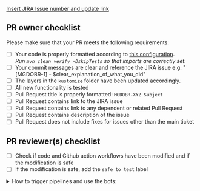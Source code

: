 [Insert JIRA Issue number and update link](https://issues.redhat.com/browse/MGDOBR-)

## PR owner checklist

Please make sure that your PR meets the following requirements:

- [ ] Your code is properly formatted according to [this configuration](https://github.com/kiegroup/kogito-runtimes/tree/main/kogito-build/kogito-ide-config).  
  *Run `mvn clean verify -DskipTests` so that imports are correctly set.*
- [ ] Your commit messages are clear and reference the JIRA issue e.g: "[MGDOBR-1] - $clear_explanation_of_what_you_did"
- [ ] The layers in the `kustomize` folder have been updated accordingly.
- [ ] All new functionality is tested
- [ ] Pull Request title is properly formatted: `MGDOBR-XYZ Subject`
- [ ] Pull Request contains link to the JIRA issue
- [ ] Pull Request contains link to any dependent or related Pull Request
- [ ] Pull Request contains description of the issue
- [ ] Pull Request does not include fixes for issues other than the main ticket

## PR reviewer(s) checklist

- [ ] Check if code and Github action workflows have been modified and if the modification is safe
- [ ] If the modification is safe, add the `safe to test` label

<details>
<summary>
How to trigger pipelines and use the bots:
</summary>

- <b>Run the end to end pipeline</b>  
  Annotate the pull request with the label: `safe to test`. If you want to run the pipeline again, remove and add it again.

- <b>Rebase the pull request</b>  
  Comment with: `/rebase`.
- <b>Deploy BOT</b>
  Comment with `/deploy <dev,stable> when the PR has been merged to deploy to a target environment.

</details>
